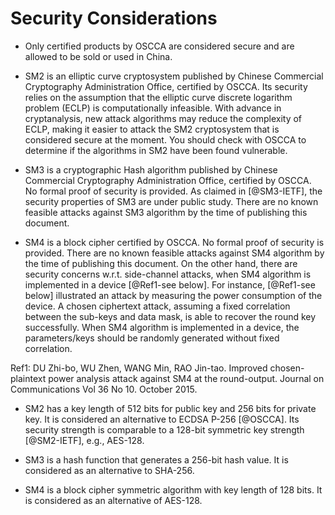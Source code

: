 #  Security Considerations

* Only certified products by OSCCA are considered secure and are allowed to be sold or used in China.

* SM2 is an elliptic curve cryptosystem published by Chinese Commercial Cryptography Administration Office, certified by OSCCA. Its security relies on the assumption that the elliptic curve discrete logarithm problem (ECLP) is computationally infeasible. With advance in cryptanalysis, new attack algorithms may reduce the complexity of ECLP, making it easier to attack the SM2 cryptosystem that is considered secure at the moment. You should check with OSCCA to determine if the algorithms in SM2 have been found vulnerable.

* SM3 is a cryptographic Hash algorithm published by Chinese Commercial Cryptography Administration Office, certified by OSCCA. No formal proof of security is provided. As claimed in [@SM3-IETF], the security properties of SM3 are under public study. There are no known feasible attacks against SM3 algorithm by the time of publishing this document.

* SM4 is a block cipher certified by OSCCA. No formal proof of security is provided. There are no known feasible attacks against SM4 algorithm by the time of publishing this document. On the other hand, there are security concerns w.r.t. side-channel attacks, when SM4 algorithm is implemented in a device [@Ref1-see below]. For instance, [@Ref1-see below] illustrated an attack by measuring the power consumption of the device. A chosen ciphertext attack, assuming a fixed correlation between the sub-keys and data mask, is able to recover the round key successfully. When SM4 algorithm is implemented in a device, the parameters/keys should be randomly generated without fixed correlation.

Ref1: DU Zhi-bo, WU Zhen, WANG Min, RAO Jin-tao. Improved chosen-plaintext power analysis attack against SM4 at the round-output. Journal on Communications Vol 36 No 10. October 2015.

* SM2 has a key length of 512 bits for public key and 256 bits for private key. It is considered an alternative to ECDSA P-256 [@OSCCA]. Its security strength is comparable to a 128-bit symmetric key strength [@SM2-IETF], e.g., AES-128.

* SM3 is a hash function that generates a 256-bit hash value. It is considered as an alternative to SHA-256.

* SM4 is a block cipher symmetric algorithm with key length of 128 bits. It is considered as an alternative of AES-128.